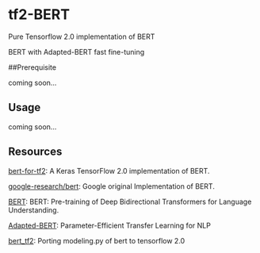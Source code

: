# tf2-BERT
Pure Tensorflow 2.0 implementation of BERT



BERT with Adapted-BERT fast fine-tuning



##Prerequisite

coming soon...



## Usage

coming soon...



## Resources

[bert-for-tf2](https://github.com/kpe/bert-for-tf2): A Keras TensorFlow 2.0 implementation of BERT.

[google-research/bert](https://github.com/google-research/bert): Google original Implementation of BERT.

[BERT](https://arxiv.org/abs/1810.04805): BERT: Pre-training of Deep Bidirectional Transformers for Language Understanding.

[Adapted-BERT](https://arxiv.org/pdf/1902.00751): Parameter-Efficient Transfer Learning for NLP

[bert_tf2](https://github.com/u10000129/bert_tf2): Porting modeling.py of bert to tensorflow 2.0


